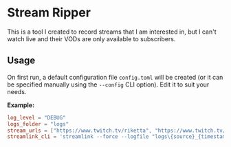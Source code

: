 # Stream Ripper

This is a tool I created to record streams that I am interested in, but I can't watch live and their VODs are only available to subscribers.

## Usage

On first run, a default configuration file `config.toml` will be created (or it can be specified manually using the `--config` CLI option). Edit it to suit your needs.

**Example:**

```toml
log_level = "DEBUG"
logs_folder = "logs"
stream_urls = ["https://www.twitch.tv/riketta", "https://www.twitch.tv/agurin", "https://www.twitch.tv/theprimeagen"]
streamlink_cli = 'streamlink --force --logfile "logs\{source}_{timestamp}.log" --output "streams\{author}_{time:%Y%m%d-%H%M%S}.mp4" --progress no --twitch-disable-ads --default-stream "1080p, 720p, best" --url {url}'
```

